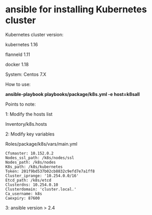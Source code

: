 # ansible for installing Kubernetes cluster


Kubernetes cluster version:

kubernetes 1.16

flanneld 1.11

docker  1.18


System: Centos 7.X


 How to use:


**ansible-playbook  playbooks/package/k8s.yml -e host=k8sall**



Points to note:

1: Modify the hosts list

Inventory/k8s.hosts


2: Modify key variables

Roles/package/k8s/vars/main.yml

``` 
Cfsmaster: 10.152.0.2
Nodes_ssl_path: /k8s/nodes/ssl
Nodes_path: /k8s/nodes
K8s_path: /k8s/kubernetes
Token: 201f9bd537b02cb8832c9efd7e7a1ff8
Cluster_iprange: '10.254.0.0/16'
Etcd_path: /k8s/etcd
Clusterdns: 10.254.0.10
Clusterdomain: 'cluster.local.'
Ca_username: k8s
Caexpiry: 87600

``` 



3: ansible version > 2.4






